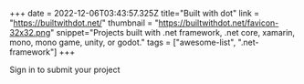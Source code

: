 +++
date = 2022-12-06T03:43:57.325Z
title="Built with dot"
link = "https://builtwithdot.net/"
thumbnail = "https://builtwithdot.net/favicon-32x32.png"
snippet="Projects built with .net framework, .net core, xamarin, mono, mono game, unity, or godot."
tags = ["awesome-list", ".net-framework"]
+++

Sign in to submit your project
